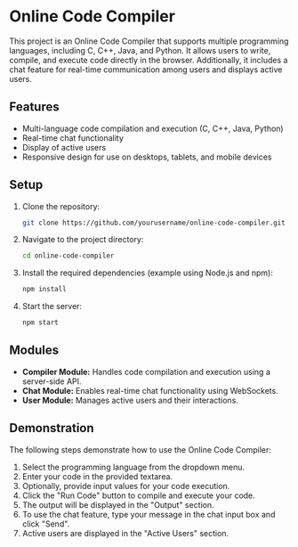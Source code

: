 # Online Code Compiler

This project is an Online Code Compiler that supports multiple programming languages, including C, C++, Java, and Python. It allows users to write, compile, and execute code directly in the browser. Additionally, it includes a chat feature for real-time communication among users and displays active users.

## Features
- Multi-language code compilation and execution (C, C++, Java, Python)
- Real-time chat functionality
- Display of active users
- Responsive design for use on desktops, tablets, and mobile devices

## Setup
1. Clone the repository:
    ```sh
    git clone https://github.com/yourusername/online-code-compiler.git
    ```
2. Navigate to the project directory:
    ```sh
    cd online-code-compiler
    ```
3. Install the required dependencies (example using Node.js and npm):
    ```sh
    npm install
    ```
4. Start the server:
    ```sh
    npm start
    ```

## Modules
- **Compiler Module:** Handles code compilation and execution using a server-side API.
- **Chat Module:** Enables real-time chat functionality using WebSockets.
- **User Module:** Manages active users and their interactions.

## Demonstration
The following steps demonstrate how to use the Online Code Compiler:
1. Select the programming language from the dropdown menu.
2. Enter your code in the provided textarea.
3. Optionally, provide input values for your code execution.
4. Click the "Run Code" button to compile and execute your code.
5. The output will be displayed in the "Output" section.
6. To use the chat feature, type your message in the chat input box and click "Send".
7. Active users are displayed in the "Active Users" section.

